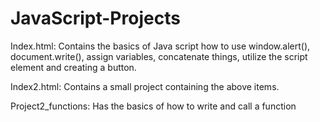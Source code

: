 # JavaScript-Projects
Index.html:
Contains the basics of Java script how to use window.alert(), document.write(), assign variables, concatenate things, utilize the script element and creating a button.

Index2.html:
Contains a small project containing the above items. 

Project2_functions:
Has the basics of how to write and call a function
